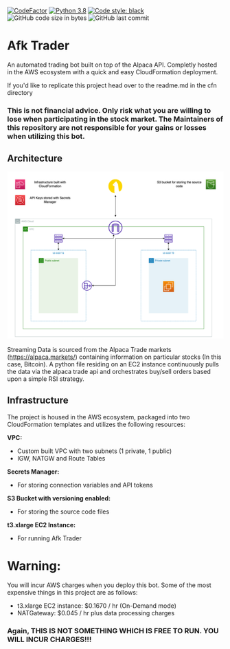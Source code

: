 [![CodeFactor](https://www.codefactor.io/repository/github/dylanzenner/afk_trader/badge)](https://www.codefactor.io/repository/github/dylanzenner/afk_trader)
[![Python 3.8](https://img.shields.io/badge/python-3.8-blue.svg)](https://www.python.org/downloads/release/python-360/)
[![Code style: black](https://img.shields.io/badge/code%20style-black-000000.svg)](https://github.com/psf/black)
![GitHub code size in bytes](https://img.shields.io/github/languages/code-size/dylanzenner/afk_trader)
![GitHub last commit](https://img.shields.io/github/last-commit/dylanzenner/afk_trader)



# Afk Trader
An automated trading bot built on top of the Alpaca API. Completly hosted in the AWS ecosystem with a quick and easy CloudFormation deployment.

 If you'd like to replicate this project head over to the readme.md in the cfn directory
 
 ### This is not financial advice. Only risk what you are willing to lose when participating in the stock market. The Maintainers of this repository are not responsible for your gains or losses when utilizing this bot.
 
 
 ## Architecture
![](architecture.png)

Streaming Data is sourced from the Alpaca Trade markets (https://alpaca.markets/) containing information on particular stocks (In this case, Bitcoin). A python file residing on an EC2 instance continuously pulls the data via the alpaca trade api and orchestrates buy/sell orders based upon a simple RSI strategy.



## Infrastructure
The project is housed in the AWS ecosystem, packaged into two CloudFormation templates and utilizes the following resources:

**VPC:**
-   Custom built VPC with two subnets (1 private, 1 public)
-   IGW, NATGW and Route Tables

**Secrets Manager:**
-   For storing connection variables and API tokens

**S3 Bucket with versioning enabled:**
-   For storing the source code files

**t3.xlarge EC2 Instance:**
-   For running Afk Trader


# Warning:

You will incur AWS charges when you deploy this bot. Some of the most expensive things in this project are as follows:
-   t3.xlarge EC2 instance: $0.1670 / hr (On-Demand mode)
-   NATGateway: $0.045 / hr plus data processing charges

### Again, THIS IS NOT SOMETHING WHICH IS FREE TO RUN. YOU WILL INCUR CHARGES!!!
